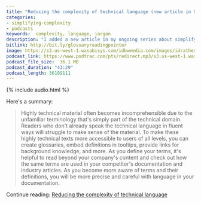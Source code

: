 ```yaml
---
title: "Reducing the complexity of technical language (new article in Simplifying Complexity series)"
categories:
- simplifying-complexity
- podcasts
keywords:  complexity, language, jargon
description: "I added a new article in my ongoing series about simplifying complexity. The article is called <i>Reducing the complexity of technical language</i> and explores reasons why the language in technical documentation tends become so full of jargon and other unfamiliar terms, and a few solutions for simplifying the language. I emphasize the need to read the competitor's documentation and other articles in the industry to get a sense of the right terms and contexts that users likely expect. I also decided to read the article for those who prefer podcasts."
bitlink: http://bit.ly/glossaryreadingpointer
image: https://s3.us-west-1.wasabisys.com/idbwmedia.com/images/idratherbewritinglogo.png
podcast_link: https://www.podtrac.com/pts/redirect.mp3/s3.us-west-1.wasabisys.com/idbwmedia.com/podcasts/glossaryreading.mp3
podcast_file_size:  36.1 MB
podcast_duration: "43:29"
podcast_length: 36109111
---
```


{% include audio.html %}

Here's a summary:

> Highly technical material often becomes incomprehensible due to the unfamiliar terminology that's simply part of the technical domain. Readers who don't already speak the technical language in fluent ways will struggle to make sense of the material. To make these highly technical texts more accessible to users of all levels, you can create glossaries, embed definitions in tooltips, provide links for background knowledge, and more. As you define your terms, it's helpful to read beyond your company's content and check out how the same terms are used in your competitor's documentation and industry articles. As you become more aware of terms and their definitions, you will be more precise and careful with language in your documentation.

Continue reading: [Reducing the complexity of technical language](https://idratherbewriting.com/simplifying-complexity/reducing-the-complexity-of-technical-language.html)
